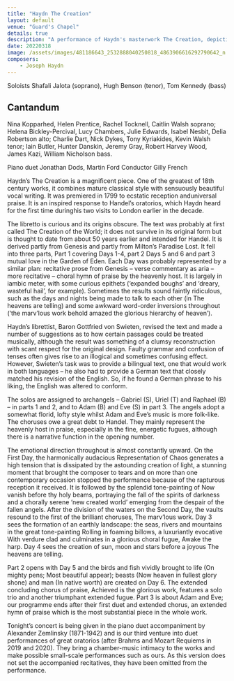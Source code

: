 ```yaml
---
title: "Haydn The Creation"
layout: default
venue: "Guard's Chapel"
details: true
description: "A performance of Haydn's masterwork The Creation, depicting the creation of the world through magnificent choral music."
date: 20220318
image: /assets/images/481186643_2532888040250818_4863906616292790642_n.jpg
composers:
    - Joseph Haydn
---
```


Soloists Shafali Jalota (soprano), Hugh Benson (tenor), Tom Kennedy (bass)

## Cantandum 
Nina Kopparhed, Helen Prentice, Rachel Tocknell, Caitlin Walsh soprano; Helena Bickley-Percival, Lucy Chambers, Julie Edwards, Isabel Nesbit, Delia Robertson alto; Charlie Dart, Nick Dykes, Tony Kyriakides, Kevin Walsh tenor; Iain Butler, Hunter Danskin, Jeremy Gray, Robert Harvey Wood, James Kazi, William Nicholson bass.

Piano duet Jonathan Dods, Martin Ford
Conductor Gilly French

Haydn’s The Creation is a magnificent piece. One of the greatest of 18th century works, it combines mature classical style with sensuously beautiful vocal writing. It was premiered in 1799 to ecstatic reception anduniversal praise. It is an inspired response to Handel’s oratorios, which Haydn heard for the first time duringhis two visits to London earlier in the decade.

The libretto is curious and its origins obscure. The text was probably at first called The Creation of the World; it does not survive in its original form but is thought to date from about 50 years earlier and intended for Handel. It is derived partly from Genesis and partly from Milton’s Paradise Lost. It fell into three parts, Part 1 covering Days 1-4, part 2 Days 5 and 6 and part 3 mutual love in the Garden of Eden. Each Day was probably represented by a similar plan: recitative prose from Genesis – verse commentary as aria – more recitative – choral hymn of praise by the heavenly host. It is largely in iambic meter, with some curious epithets (‘expanded boughs’ and ‘dreary, wasteful hail’, for example). Sometimes the results sound faintly ridiculous, such as the days and nights being made to talk to each other (in The heavens are telling) and some awkward word-order inversions throughout (‘the marv’lous work behold amazed the glorious hierarchy of heaven’).

Haydn’s librettist, Baron Gottfried von Swieten, revised the text and made a number of suggestions as to how certain passages could be treated musically, although the result was something of a clumsy reconstruction with scant respect for the original design. Faulty grammar and confusion of tenses often gives rise to an illogical and sometimes confusing effect. However, Swieten’s task was to provide a bilingual text, one that would work in both languages – he also had to provide a German text that closely matched his revision of the English. So, if he found a German phrase to his liking, the English was altered to conform.

The solos are assigned to archangels – Gabriel (S), Uriel (T) and Raphael (B) – in parts 1 and 2, and to Adam (B) and Eve (S) in part 3. The angels adopt a somewhat florid, lofty style whilst Adam and Eve’s music is more folk-like. The choruses owe a great debt to Handel. They mainly represent the heavenly host in praise, especially in the fine, energetic fugues, although there is a narrative function in the opening number.

The emotional direction throughout is almost constantly upward. On the First Day, the harmonically audacious Representation of Chaos generates a high tension that is dissipated by the astounding creation of light, a stunning moment that brought the composer to tears and on more than one contemporary occasion stopped the performance because of the rapturous reception it received. It is followed by the splendid tone-painting of Now vanish before thy holy beams, portraying the fall of the spirits of darkness and a chorally serene ‘new created world’ emerging from the despair of the fallen angels. After the division of the waters on the Second Day, the vaults resound to the first of the brilliant choruses, The marv’lous work. Day 3 sees the formation of an earthly landscape: the seas, rivers and mountains in the great tone-painting Rolling in foaming billows, a luxuriantly evocative With verdure clad and culminates in a glorious choral fugue, Awake the harp. Day 4 sees the creation of sun, moon and stars before a joyous The heavens are telling.

Part 2 opens with Day 5 and the birds and fish vividly brought to life (On mighty pens; Most beautiful appear); beasts (Now heaven in fullest glory shone) and man (In native worth) are created on Day 6. The extended concluding chorus of praise, Achieved is the glorious work, features a solo trio and another triumphant extended fugue. Part 3 is about Adam and Eve; our programme ends after their first duet and extended chorus, an extended hymn of praise which is the most substantial piece in the whole work.

Tonight’s concert is being given in the piano duet accompaniment by Alexander Zemlinsky (1871-1942) and is our third venture into duet performances of great oratorios (after Brahms and Mozart Requiems in 2019 and 2020). They bring a chamber-music intimacy to the works and make possible small-scale performances such as ours. As this version does not set the accompanied recitatives, they have been omitted from the performance.
